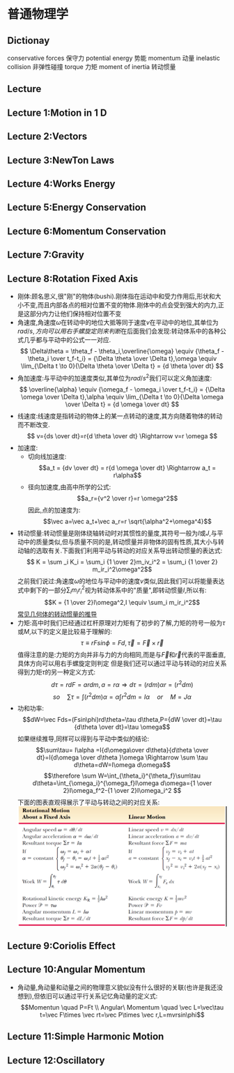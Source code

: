 # 普通物理学

## Dictionay
conservative forces 保守力
potential energy 势能
momentum 动量
inelastic collision 非弹性碰撞
torque 力矩
moment of inertia 转动惯量

## Lecture

## Lecture 1:Motion in 1 D

## Lecture 2:Vectors

## Lecture 3:NewTon Laws

## Lecture 4:Works Energy

## Lecture 5:Energy Conservation

## Lecture 6:Momentum Conservation

## Lecture 7:Gravity

## Lecture 8:Rotation Fixed Axis
- 刚体:顾名思义,很"刚"的物体(bushi).刚体指在运动中和受力作用后,形状和大小不变,而且内部各点的相对位置不变的物体.刚体中的点会受到强大的内力,正是这部分内力让他们保持相对位置不变
- 角速度,角速度$\omega$在转动中的地位大抵等同于速度$v$在平动中的地位,其单位为$rad/s,方向可以用右手螺旋定则来判断$在后面我们会发现:转动体系中的各种公式几乎都与平动中的公式一一对应.
$$
\Delta\theta = \theta_f - \theta_i,\overline{\omega} \equiv {\theta_f - \theta_i \over t_f-t_i} = {\Delta \theta \over \Delta t},\omega \equiv \lim_{\Delta t \to 0}{\Delta \theta \over \Delta t} = {d \theta \over dt}
$$
- 角加速度:与平动中的加速度类似,其单位为$rad/s^2$我们可以定义角加速度:
$$
\overline{\alpha} \equiv {\omega_f - \omega_i \over t_f-t_i} = {\Delta \omega \over \Delta t},\alpha \equiv \lim_{\Delta t \to 0}{\Delta \omega \over \Delta t} = {d \omega \over dt}
$$
- 线速度:线速度是指转动的物体上的某一点转动的速度,其方向随着物体的转动而不断改变.
$$
v={ds \over dt}=r{d \theta \over dt} \Rightarrow v=r \omega
$$
- 加速度:
    * 切向线加速度:
    $$a_t = {dv \over dt} = r{d \omega \over dt} \Rightarrow a_t = r\alpha$$
    * 径向加速度,由高中所学的公式:
    $$a_r={v^2 \over r}=r \omega^2$$
    因此,点的加速度为:
    $$\vec a=\vec a_t+\vec a_r=r \sqrt{\alpha^2+\omega^4}$$
- 转动惯量:转动惯量是刚体绕轴转动时对其惯性的量度,其符号一般为$I$或$J$,与平动中的质量类似,但与质量不同的是,转动惯量并非物体的固有性质,其大小与转动轴的选取有关.下面我们利用平动与转动的对应关系导出转动惯量的表达式:
$$ K = \sum _i K_i = \sum_i {1 \over 2}m_iv_i^2 = \sum_i {1 \over 2} m_ir_i^2\omega^2$$
之前我们说过:角速度$\omega$的地位与平动中的速度$v$类似,因此我们可以将能量表达式中剩下的一部分$\sum_im_ir_i^2$视为转动体系中的"质量",即转动惯量$I$,所以有:
$$K = {1 \over 2}I\omega^2,I \equiv \sum_i m_ir_i^2$$
[常见几何体的转动惯量的推导](https://zhuanlan.zhihu.com/p/466928586)
- 力矩:高中时我们已经通过杠杆原理对力矩有了初步的了解,力矩的符号一般为$\tau$或$M$,以下的定义是比较易于理解的:
$$\tau \equiv rFsin\phi=Fd,\vec \tau= \vec F \times \vec r$$
值得注意的是:力矩的方向并非与力的方向相同,而是与$\vec F$和$\vec r$代表的平面垂直,具体方向可以用右手螺旋定则判定
但是我们还可以通过平动与转动的对应关系得到力矩$\tau$的另一种定义方式:
$$ d\tau = rdF=ardm,a=r \alpha \Rightarrow d\tau =(rdm)\alpha r = (r^2dm)$$
$$so \quad \sum \tau =\int (r^2dm)\alpha=\alpha \int r^2dm=I\alpha \quad or \quad M=J\alpha$$
- 功和功率:$$dW=\vec Fds=(Fsin\phi)rd\theta=\tau d\theta,P={dW \over dt}=\tau {d\theta \over dt}=\tau \omega$$
如果继续推导,同样可以得到与平动中类似的结论:
$$\sum\tau= I\alpha =I{d\omega\over d\theta}{d\theta \over dt}=I{d\omega \over d\theta }\omega \Rightarrow \sum \tau d\theta=dW=I\omega d\omega$$
$$\therefore \sum W=\int_{\theta_i}^{\theta_f}\sum\tau d\theta=\int_{\omega_i}^{\omega_f}I\omega d\omega={1 \over 2}I\omega_f^2-{1 \over 2}I\omega_i^2 $$
下面的图表直观得展示了平动与转动之间的对应关系:
![alt text](image.png)
## Lecture 9:Coriolis Effect

## Lecture 10:Angular Momentum
- 角动量,角动量和动量之间的物理意义貌似没有什么很好的关联(也许是我还没想到),但依旧可以通过平行关系记忆角动量的定义式:
$$Momentun \quad P=Ft \\
Angular\ Momentum \quad \vec L=\vec\tau t=\vec F\times \vec rt=\vec P\times \vec r,L=mvrsin\phi$$
## Lecture 11:Simple Harmonic Motion

## Lecture 12:Oscillatory

<script type="text/javascript" async
  src="https://cdnjs.cloudflare.com/ajax/libs/mathjax/2.7.7/MathJax.js?config=TeX-MML-AM_CHTML">
</script>
<script type="text/x-mathjax-config">
MathJax.Hub.Config({
  tex2jax: {inlineMath: [['$','$'], ['\\(','\\)']]}
});
</script>